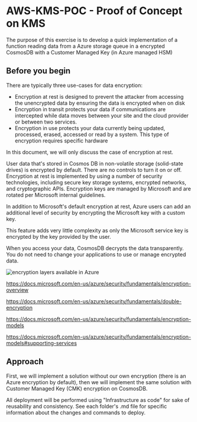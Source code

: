 # AWS-KMS-POC - Proof of Concept on KMS

The purpose of this exercise is to develop a quick implementation of a function reading data from a Azure storage queue in a encrypted CosmosDB with a Customer Managed Key (in Azure managed HSM)

## Before you begin

There are typically three use-cases for data encryption:
- Encryption at rest is designed to prevent the attacker from accessing the unencrypted data by ensuring the data is encrypted when on disk
- Encryption in transit protects your data if communications are intercepted while data moves between your site and the cloud provider or between two services.
- Encryption in use protects your data currently being updated, processed, erased, accessed or read by a system. This type of encryption requires specific hardware

In this document, we will only discuss the case of encryption at rest.


User data that's stored in Cosmos DB in non-volatile storage (solid-state drives) is encrypted by default. There are no controls to turn it on or off. Encryption at rest is implemented by using a number of security technologies, including secure key storage systems, encrypted networks, and cryptographic APIs. Encryption keys are managed by Microsoft and are rotated per Microsoft internal guidelines.

In addition to Microsoft's default encryption at rest, Azure users can add an additional level of security by encrypting the Microsoft key with a custom key.

This feature adds very little complexity as only the Microsoft service key is encrypted by the key provided by the user.

When you access your data, CosmosDB decrypts the data transparently. You do not need to change your applications to use or manage encrypted data.

![encryption layers available in Azure](https://miro.medium.com/max/500/0*nivvJtBmK38UFX-t.jpeg)

https://docs.microsoft.com/en-us/azure/security/fundamentals/encryption-overview

https://docs.microsoft.com/en-us/azure/security/fundamentals/double-encryption

https://docs.microsoft.com/en-us/azure/security/fundamentals/encryption-models

https://docs.microsoft.com/en-us/azure/security/fundamentals/encryption-models#supporting-services

## Approach

First, we will implement a solution without our own encryption (there is an Azure encryption by default), then we will implement the same solution with Customer Managed Key (CMK) encryption on CosmosDB.

All deployment will be performed using "Infrastructure as code" for sake of reusability and consistency. See each folder's .md file for specific information about the changes and commands to deploy. 
